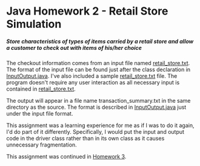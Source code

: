 #  Java Homework 2 - Retail Store Simulation
##### Store characteristics of types of items carried by a retail store and allow a customer to check out with items of his/her choice

The checkout information comes from an input file named [retail_store.txt](retail_store.txt). The format of the input file can be found just after the class declaration in [InputOutput.java](InputOutput.java). I've also included a sample [retail_store.txt](retail_store.txt) file. The program doesn't require any user interaction as all necessary input is contained in [retail_store.txt](retail_store.txt).

The output will appear in a file name transaction_summary.txt in the same directory as the source. The format is described in [InputOutput.java](InputOutput.java) just under the input file format.

This assignment was a learning experience for me as if I was to do it again, I'd do part of it differently. Specifically, I would put the input and output code in the driver class rather than in its own class as it causes unnecessary fragmentation.

This assignment was continued in [Homework 3](../homework3).
